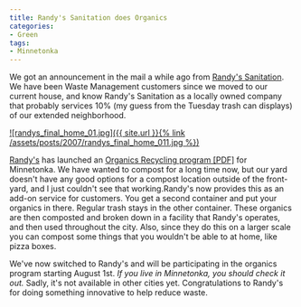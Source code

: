 ```yaml
---
title: Randy's Sanitation does Organics
categories:
- Green
tags:
- Minnetonka
---
```


We got an announcement in the mail a while ago from [Randy's Sanitation](http://www.randyssanitation.com/). We have been Waste Management customers since we moved to our current house, and know Randy's Sanitation as a locally owned company that probably services 10% (my guess from the Tuesday trash can displays) of our extended neighborhood.


[![randys_final_home_01.jpg]({{ site.url }}{% link /assets/posts/2007/randys_final_home_011.jpg %})](http://www.randyssanitation.com/)

[Randy's](http://www.randyssanitation.com/) has launched an [Organics Recycling program [PDF]](http://www.randyssanitation.com/ReferenceLetters/Organics%20Brochure;2007-2.pdf) for Minnetonka. We have wanted to compost for a long time now, but our yard doesn't have any good options for a compost location outside of the front-yard, and I just couldn't see that working.Randy's now provides this as an add-on service for customers. You get a second container and put your organics in there. Regular trash stays in the other container. These organics are then composted and broken down in a facility that Randy's operates, and then used throughout the city. Also, since they do this on a larger scale you can compost some things that you wouldn't be able to at home, like pizza boxes.

We've now switched to Randy's and will be participating in the organics program starting August 1st. _If you live in Minnetonka, you should check it out._ Sadly, it's not available in other cities yet. Congratulations to Randy's for doing something innovative to help reduce waste.
